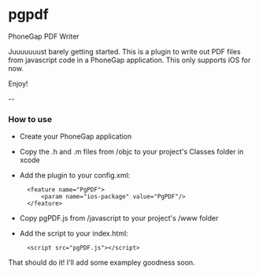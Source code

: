 pgpdf
=====

PhoneGap PDF Writer

Juuuuuuust barely getting started. This is a plugin to write out PDF files from javascript code in a PhoneGap application. This only supports iOS for now.

Enjoy!

--

### How to use
- Create your PhoneGap application
- Copy the .h and .m files from /objc to your project's Classes folder in xcode
- Add the plugin to your config.xml:

        <feature name="PgPDF">
            <param name="ios-package" value="PgPDF"/>
        </feature>

- Copy pgPDF.js from /javascript to your project's /www folder
- Add the script to your index.html:

        <script src="pgPDF.js"></script>

That should do it! I'll add some exampley goodness soon.
